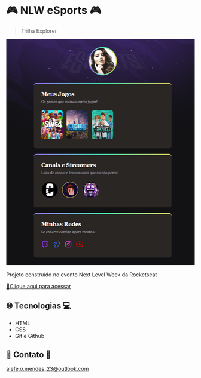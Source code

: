# 🎮 NLW eSports 🎮

> Trilha Explorer

![preview](./.github/preview.png)

Projeto construído no evento Next Level Week da Rocketseat

[🔗Clique aqui para acessar](https://alefemendes.github.io/nlw-esports-explorer/)

## 🌐 Tecnologias 💻

- HTML  
- CSS
- Git e Github

## 📲 Contato 📲

alefe.o.mendes_23@outlook.com